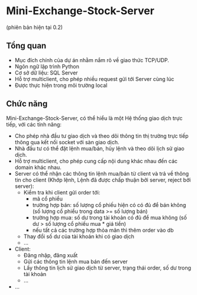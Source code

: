 # Mini-Exchange-Stock-Server
(phiên bản hiện tại 0.2)

## Tổng quan
- Mục đích chính của dự án nhằm nắm rõ về giao thức TCP/UDP.
- Ngôn ngữ lập trình Python
- Cơ sở dữ liệu: SQL Server
- Hỗ trợ multiclient, cho phép nhiều request gửi tới Server cùng lúc
- Được thực hiện trong môi trường local

## Chức năng 
Mini-Exchange-Stock-Server, có thể hiểu là một Hệ thống giao dịch trực tiếp, với các tính năng:
- Cho phép nhà đầu tư giao dịch và theo dõi thông tin thị trường trực tiếp thông qua kết nối socket với sàn giao dịch.
- Nhà đầu tư có thể đặt lệnh mua/bán, hủy lệnh và theo dõi lịch sử giao dịch.
- Hỗ trợ multiclient, cho phép cung cấp nội dung khác nhau đến các domain khác nhau.
- Server có thể nhận các thông tin lệnh mua/bán từ client và trả về thông tin cho client (Khớp lệnh, Lệnh đã được chấp thuận bởi server, reject bởi server):
  - Kiểm tra khi client gửi order tới:
    - mã cổ phiểu
    - trường hợp bán: số lượng cổ phiếu hiện có có đủ để bán không (số lượng cổ phiểu trong data >= số lượng bán)
    - trường hợp mua: số dư trong tài khoản có đủ để mua không (số dư > số lượng cổ phiếu mua * giá tiền)
    - nếu tất cả các trường hợp thỏa mãn thì thêm order vào db
  - Thay đổi số dư của tài khoản khi có giao dịch
  - ...
- Client:
  - Đăng nhập, đăng xuất
  - Gửi các thông tin lệnh mua bán đến server
  - Lấy thông tin lịch sử giao dịch từ server, trạng thái order, số dư trong tài khoản
  - ...
- ...
